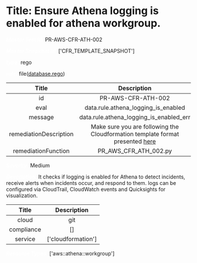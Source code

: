 



# Title: Ensure Athena logging is enabled for athena workgroup.


***<font color="white">Master Test Id:</font>*** PR-AWS-CFR-ATH-002

***<font color="white">Master Snapshot Id:</font>*** ['CFR_TEMPLATE_SNAPSHOT']

***<font color="white">type:</font>*** rego

***<font color="white">rule:</font>*** file([database.rego])  
  
  
  
  

|Title|Description|
| :---: | :---: |
|id|PR-AWS-CFR-ATH-002|
|eval|data.rule.athena_logging_is_enabled|
|message|data.rule.athena_logging_is_enabled_err|
|remediationDescription|Make sure you are following the Cloudformation template format presented <a href='https://docs.aws.amazon.com/AWSCloudFormation/latest/UserGuide/aws-resource-athena-workgroup.html#aws-resource-athena-workgroup--examples' target='_blank'>here</a>|
|remediationFunction|PR_AWS_CFR_ATH_002.py|


***<font color="white">Severity:</font>*** Medium

***<font color="white">Description:</font>*** It checks if logging is enabled for Athena to detect incidents, receive alerts when incidents occur, and respond to them. logs can be configured via CloudTrail, CloudWatch events and Quicksights for visualization.  
  
  

|Title|Description|
| :---: | :---: |
|cloud|git|
|compliance|[]|
|service|['cloudformation']|


***<font color="white">Resource Types:</font>*** ['aws::athena::workgroup']


[database.rego]: https://github.com/prancer-io/prancer-compliance-test/tree/master/aws/iac/database.rego
